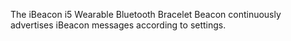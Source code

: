 The iBeacon i5 Wearable Bluetooth Bracelet Beacon continuously advertises iBeacon messages according to settings.
